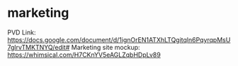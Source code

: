 # marketing

PVD Link: https://docs.google.com/document/d/1ignOrEN1ATXhLTQgitqln6PqyrqpMsU7glrvTMKTNYQ/edit#
Marketing site mockup: https://whimsical.com/H7CKnYV5eAGLZqbHDpLv89 
